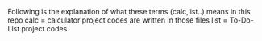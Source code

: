 Following is the explanation of what these terms (calc,list..) means in this repo
calc = calculator project codes are written in those files
list = To-Do-List project codes  
